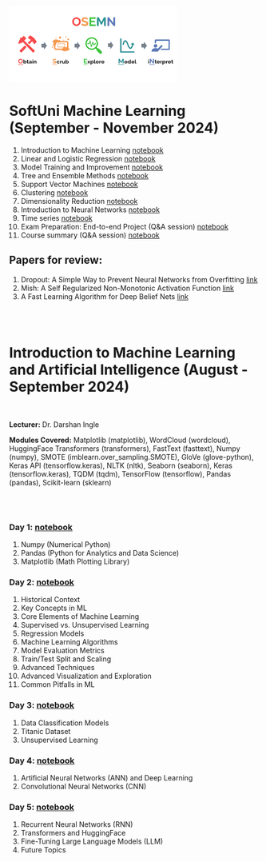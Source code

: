 ![alt text](ML_AI_notes_Aug_Sep_24/image.png)

# **SoftUni Machine Learning (September - November 2024)**

1. Introduction to Machine Learning [notebook](Machine_Learning_SoftUni_Sep_Nov_24/01.Introduction_to_Machine_Learning/notes.ipynb)
2. Linear and Logistic Regression [notebook](Machine_Learning_SoftUni_Sep_Nov_24/02.Linear_and_Logistic_Regressions/notes.ipynb)
3. Model Training and Improvement [notebook](#)
4. Tree and Ensemble Methods [notebook](#)
5. Support Vector Machines [notebook](#)
6. Clustering [notebook](#)
7. Dimensionality Reduction [notebook](#)
8. Introduction to Neural Networks [notebook](#)
9. Time series [notebook](#)
10. Exam Preparation: End-to-end Project (Q&A session) [notebook](#)
11. Course summary (Q&A session) [notebook](#)

## Papers for review:
1. Dropout: A Simple Way to Prevent Neural Networks from Overfitting [link](chrome-extension://efaidnbmnnnibpcajpcglclefindmkaj/https://www.cs.toronto.edu/~rsalakhu/papers/srivastava14a.pdf)
2. Mish: A Self Regularized Non-Monotonic Activation Function [link](https://arxiv.org/abs/1908.08681)
3. A Fast Learning Algorithm for Deep Belief Nets [link](https://www.cs.toronto.edu/~hinton/absps/fastnc.pdf)
<br>
<br>

# **Introduction to Machine Learning and Artificial Intelligence (August - September 2024)**
<br>

**Lecturer:** Dr. Darshan Ingle

**Modules Covered:**
Matplotlib (matplotlib), WordCloud (wordcloud), HuggingFace Transformers (transformers), FastText (fasttext), Numpy (numpy), SMOTE (imblearn.over_sampling.SMOTE), GloVe (glove-python), Keras API (tensorflow.keras), NLTK (nltk), Seaborn (seaborn), Keras (tensorflow.keras), TQDM (tqdm), TensorFlow (tensorflow), Pandas (pandas), Scikit-learn (sklearn)

<br>
<br>

### Day 1: [notebook](ML_AI_notes_Aug_Sep_24/day_1.ipynb)
1. Numpy (Numerical Python)
2. Pandas (Python for Analytics and Data Science)
3. Matplotlib (Math Plotting Library)
### Day 2: [notebook](ML_AI_notes_Aug_Sep_24/day_2.ipynb)
1. Historical Context
2. Key Concepts in ML
3. Core Elements of Machine Learning
4. Supervised vs. Unsupervised Learning
5. Regression Models
6. Machine Learning Algorithms
7. Model Evaluation Metrics
8. Train/Test Split and Scaling
9. Advanced Techniques
10. Advanced Visualization and Exploration
11. Common Pitfalls in ML
### Day 3: [notebook](ML_AI_notes_Aug_Sep_24/day_3.ipynb)
1. Data Classification Models
2. Titanic Dataset
4. Unsupervised Learning
### Day 4: [notebook](ML_AI_notes_Aug_Sep_24/day_4.ipynb)
1. Artificial Neural Networks (ANN) and Deep Learning
2. Convolutional Neural Networks (CNN)
### Day 5: [notebook](ML_AI_notes_Aug_Sep_24/day_5.ipynb)
1. Recurrent Neural Networks (RNN)
2. Transformers and HuggingFace
3. Fine-Tuning Large Language Models (LLM)
4. Future Topics